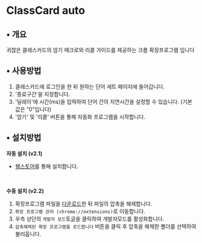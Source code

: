 # ClassCard auto

## • 개요
귀찮은 클래스카드의 암기 매크로와 리콜 가이드를 제공하는 크롬 확장프로그램 입니다

## • 사용방법  
1. 클래스카드에 로그인을 한 뒤 원하는 단어 세트 페이지에 들어갑니다.
2. '종료구간'을 지정합니다.
3. '딜레이'에 시간(ms)을 입력하여 단어 간의 지연시간을 설정할 수 있습니다. (기본값은 "0"입니다)
4. '암기' 및 '리콜' 버튼을 통해 자동화 프로그램을 시작합니다.

## • 설치방법
  
**자동 설치 (v2.1)**
- [웹스토어](https://chromewebstore.google.com/detail/classcard-auto/ddhailnbodajnflekpkmkpglocmendfp)를 통해 설치합니다.

<br>

**수동 설치 (v2.2)**

1. 확장프로그램 파일을 [다운로드](https://github.com/milch4089/Classcard-auto-clear/releases/download/v2.0/Classcard-auto-clear.zip)한 뒤 파일의 압축을 해제합니다.
2. `확장 프로그램 관리 (chrome://extensions)`로 이동합니다.
3. 우측 상단의 `개발자 모드`토글을 클릭하여 개발자모드를 활성화합니다.
4. `압축해제된 확장 프로그램을 로드합니다` 버튼을 클릭 후 압축을 해제한 폴더를 선택하여 불러옵니다.
